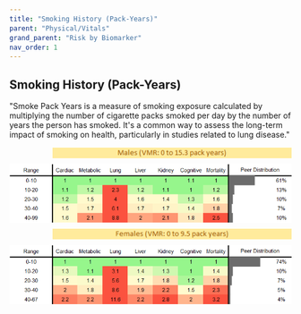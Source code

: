 ```yaml
---
title: "Smoking History (Pack-Years)"
parent: "Physical/Vitals"
grand_parent: "Risk by Biomarker"
nav_order: 1
---
```



## Smoking History (Pack-Years)


"Smoke Pack Years is a measure of smoking exposure calculated by multiplying the number of cigarette packs smoked per day by the number of years the person has smoked. It's a common way to assess the long-term impact of smoking on health, particularly in studies related to lung disease."

<div style="display: flex; flex-direction: column; gap: 10px;">

  <img src="/assets/images/vmrbiomarker_Smoke_Pack_Yrs__male.png" alt="Smoking History (Pack-Years) VMR Male" style="margin-left: 15%">
  <img src="/assets/images/rr_Smoke_Pack_Yrs__male.png" alt="Smoking History (Pack-Years) RR Male">

  <img src="/assets/images/vmrbiomarker_Smoke_Pack_Yrs__female.png" alt="Smoking History (Pack-Years) VMR Female" style="margin-left: 15%; ">
  <img src="/assets/images/rr_Smoke_Pack_Yrs__female.png" alt="Smoking History (Pack-Years) RR Female">

</div>



